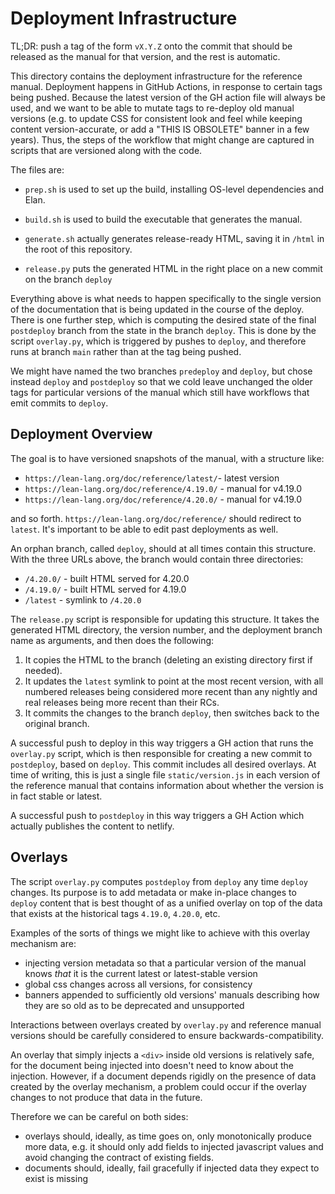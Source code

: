 # Deployment Infrastructure

TL;DR: push a tag of the form `vX.Y.Z` onto the commit that should be
released as the manual for that version, and the rest is automatic.

This directory contains the deployment infrastructure for the
reference manual. Deployment happens in GitHub Actions, in response to
certain tags being pushed. Because the latest version of the GH action
file will always be used, and we want to be able to mutate tags to
re-deploy old manual versions (e.g. to update CSS for consistent look
and feel while keeping content version-accurate, or add a "THIS IS
OBSOLETE" banner in a few years). Thus, the steps of the workflow that
might change are captured in scripts that are versioned along with the
code.

The files are:

* `prep.sh` is used to set up the build, installing OS-level
  dependencies and Elan.

* `build.sh` is used to build the executable that generates the
  manual.

* `generate.sh` actually generates release-ready HTML, saving it in
  `/html` in the root of this repository.

* `release.py` puts the generated HTML in the right place on a new commit
  on the branch `deploy`

Everything above is what needs to happen specifically to the single version
of the documentation that is being updated in the course of the deploy.
There is one further step, which is computing the desired state
of the final `postdeploy` branch from the state in the branch `deploy`.
This is done by the script `overlay.py`, which is triggered by pushes
to `deploy`, and therefore runs at branch `main` rather than at the tag
being pushed.

We might have named the two branches `predeploy` and `deploy`, but
chose instead `deploy` and `postdeploy` so that we cold leave
unchanged the older tags for particular versions of the manual which
still have workflows that emit commits to `deploy`.

## Deployment Overview

The goal is to have versioned snapshots of the manual, with a structure like:

 * `https://lean-lang.org/doc/reference/latest/`- latest version
 * `https://lean-lang.org/doc/reference/4.19.0/` - manual for v4.19.0
 * `https://lean-lang.org/doc/reference/4.20.0/` - manual for v4.19.0

and so forth.  `https://lean-lang.org/doc/reference/` should redirect
to `latest`. It's important to be able to edit past deployments as well.

An orphan branch, called `deploy`, should at all times contain this
structure. With the three URLs above, the branch would contain three
directories:

 * `/4.20.0/` - built HTML served for 4.20.0
 * `/4.19.0/` - built HTML served for 4.19.0
 * `/latest` - symlink to `/4.20.0`

The `release.py` script is responsible for updating this structure. It
takes the generated HTML directory, the version number, and the
deployment branch name as arguments, and then does the following:
 1. It copies the HTML to the branch (deleting an existing directory
    first if needed).
 2. It updates the `latest` symlink to point at the most recent
    version, with all numbered releases being considered more recent
    than any nightly and real releases being more recent than their
    RCs.
 3. It commits the changes to the branch `deploy`, then switches
    back to the original branch.

A successful push to deploy in this way triggers a GH action that runs
the `overlay.py` script, which is then responsible for creating a new
commit to `postdeploy`, based on `deploy`. This commit includes all
desired overlays. At time of writing, this is just a single file
`static/version.js` in each version of the reference manual that
contains information about whether the version is in fact stable or
latest.

A successful push to `postdeploy` in this way triggers a GH Action
which actually publishes the content to netlify.

## Overlays

The script `overlay.py` computes `postdeploy` from `deploy` any time
`deploy` changes. Its purpose is to add metadata or make in-place
changes to `deploy` content that is best thought of as a unified
overlay on top of the data that exists at the historical tags
`4.19.0`, `4.20.0`, etc.

Examples of the sorts of things we might like to achieve with this overlay mechanism are:
- injecting version metadata so that a particular version of the manual knows *that* it is the current latest or latest-stable version
- global css changes across all versions, for consistency
- banners appended to sufficiently old versions' manuals describing how they are so old as to be deprecated and unsupported

Interactions between overlays created by `overlay.py` and reference
manual versions should be carefully considered to ensure
backwards-compatibility.

An overlay that simply injects a `<div>` inside old versions is
relatively safe, for the document being injected into doesn't need to
know about the injection. However, if a document depends rigidly on
the presence of data created by the overlay mechanism, a problem could
occur if the overlay changes to not produce that data in the future.

Therefore we can be careful on both sides:

- overlays should, ideally, as time goes on, only monotonically
produce more data, e.g. it should only add fields to injected javascript values and avoid changing the contract of existing fields.
- documents should, ideally, fail gracefully if injected data they expect to exist is missing

